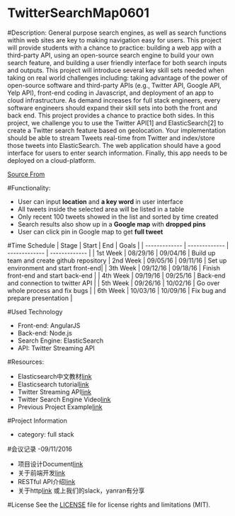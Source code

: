 # TwitterSearchMap0601

#Description:
General purpose search engines, as well as search functions within web sites are key to making navigation easy for users. This project will provide students with a chance to practice: building a web app with a third-party API, using an open-source search engine to build your own search feature, and building a user friendly interface for both search inputs and outputs.
This project will introduce several key skill sets needed when taking on real world challenges including: taking advantage of the power of open-source software and third-party APIs (e.g., Twitter API, Google API, Yelp API), front-end coding in Javascript, and deployment of an app to cloud infrastructure. As demand increases for full stack engineers, every software engineers should expand their skill sets into both the front and back end. This project provides a chance to practice both sides.
In this project, we challenge you to use the Twitter API[1] and ElasticSearch[2] to create a Twitter search feature based on geolocation. Your implementation should be able to stream Tweets real-time from Twitter and index/store those tweets into ElasticSearch. The web application should have a good interface for users to enter search information. Finally, this app needs to be deployed on a cloud-platform.

[Source From](https://www.bittiger.io/microproject/PfjuwSHuGjQJpsF6h)

#Functionality:
- User can input **location** and **a key word** in user interface
- All tweets inside the selected area will be listed in a table
- Only recent 100 tweets showed in the list and sorted by time created
- Search results also show up in a **Google map** with **dropped pins**
- User can click pin in Google map to get **full tweet**


#Time Schedule
| Stage | Start  | End | Goals |
| ------------- | ------------- | ------------- | ------------- |
| 1st Week | 08/29/16  | 09/04/16 | Build up team and create github repository
| 2nd Week | 09/05/16  | 09/11/16 | Set up environment and start front-end|
| 3th Week | 09/12/16  | 09/18/16  | Finish front-end and start back-end |
| 4th Week | 09/19/16  | 09/25/16 | Back-end and connection to twitter API  |
| 5th Week | 09/26/16  | 10/02/16 | Go over whole process and fix bugs |
| 6th Week | 10/03/16  | 10/09/16 | Fix bug and prepare presentation |

#Used Technology
- Front-end: AngularJS
- Back-end: Node.js
- Search Engine: ElasticSearch
- API: Twitter Streaming API

#Resources:
- Elasticsearch中文教材[link](http://es.xiaoleilu.com/010_Intro/00_README.html)
- Elasticsearch tutorial[link](http://joelabrahamsson.com/elasticsearch-101/)
- Twitter Streaming API[link](https://dev.twitter.com/streaming/overview)
- Twitter Search Engine Video[link](https://www.bittiger.io/classpage/CXF82bcv52sn3osEa)
- Previous Project Example[link](https://github.com/BitTigerInst/ElasticSearch)

#Project Information
- category: full stack

#会议记录
-09/11/2016
- 项目设计Document[link](https://docs.google.com/document/d/1T9iq92_rfjaOUy3k12jiGXMbmwLh-Udvub59ASkGh6Y/edit)
- 关于前端开发[link](http://www.1point3acres.com/bbs/thread-104335-1-1.html)
- RESTful API介绍[link](https://www.zhihu.com/question/28557115)
- 关于http[link](http://download.csdn.net/detail/u013998657/9418970) 或上我们的slack，yanran有分享

#License
See the [LICENSE](https://opensource.org/licenses/MIT) file for license rights and limitations (MIT).

